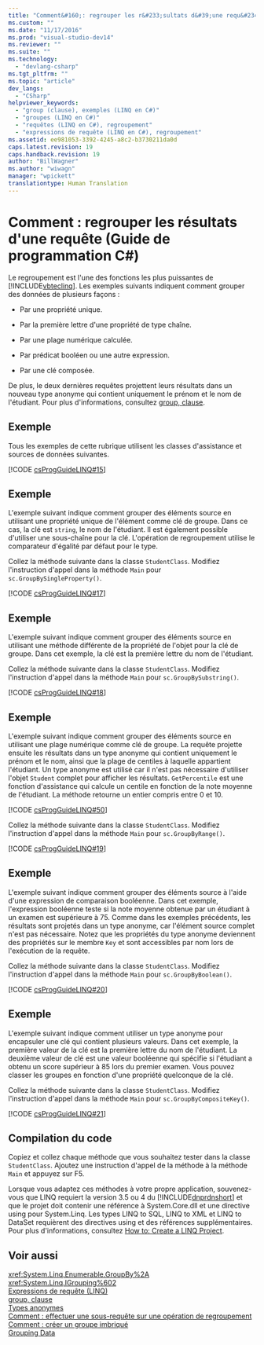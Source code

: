 ```yaml
---
title: "Comment&#160;: regrouper les r&#233;sultats d&#39;une requ&#234;te (Guide de programmation&#160;C#) | Microsoft Docs"
ms.custom: ""
ms.date: "11/17/2016"
ms.prod: "visual-studio-dev14"
ms.reviewer: ""
ms.suite: ""
ms.technology: 
  - "devlang-csharp"
ms.tgt_pltfrm: ""
ms.topic: "article"
dev_langs: 
  - "CSharp"
helpviewer_keywords: 
  - "group (clause), exemples (LINQ en C#)"
  - "groupes (LINQ en C#)"
  - "requêtes (LINQ en C#), regroupement"
  - "expressions de requête (LINQ en C#), regroupement"
ms.assetid: ee981053-3392-4245-a8c2-b3730211da0d
caps.latest.revision: 19
caps.handback.revision: 19
author: "BillWagner"
ms.author: "wiwagn"
manager: "wpickett"
translationtype: Human Translation
---
```

# Comment&#160;: regrouper les r&#233;sultats d&#39;une requ&#234;te (Guide de programmation&#160;C#)
Le regroupement est l'une des fonctions les plus puissantes de [!INCLUDE[vbteclinq](../../../csharp/includes/vbteclinq_md.md)].  Les exemples suivants indiquent comment grouper des données de plusieurs façons :  
  
-   Par une propriété unique.  
  
-   Par la première lettre d'une propriété de type chaîne.  
  
-   Par une plage numérique calculée.  
  
-   Par prédicat booléen ou une autre expression.  
  
-   Par une clé composée.  
  
 De plus, le deux dernières requêtes projettent leurs résultats dans un nouveau type anonyme qui contient uniquement le prénom et le nom de l'étudiant.  Pour plus d'informations, consultez [group, clause](../../../csharp/language-reference/keywords/group-clause.md).  
  
## Exemple  
 Tous les exemples de cette rubrique utilisent les classes d'assistance et sources de données suivantes.  
  
 [!CODE [csProgGuideLINQ#15](../CodeSnippet/VS_Snippets_VBCSharp/csProgGuideLINQ#15)]  
  
## Exemple  
 L'exemple suivant indique comment grouper des éléments source en utilisant une propriété unique de l'élément comme clé de groupe.  Dans ce cas, la clé est `string`, le nom de l'étudiant.  Il est également possible d'utiliser une sous\-chaîne pour la clé.  L'opération de regroupement utilise le comparateur d'égalité par défaut pour le type.  
  
 Collez la méthode suivante dans la classe `StudentClass`.  Modifiez l'instruction d'appel dans la méthode `Main` pour `sc.GroupBySingleProperty()`.  
  
 [!CODE [csProgGuideLINQ#17](../CodeSnippet/VS_Snippets_VBCSharp/csProgGuideLINQ#17)]  
  
## Exemple  
 L'exemple suivant indique comment grouper des éléments source en utilisant une méthode différente de la propriété de l'objet pour la clé de groupe.  Dans cet exemple, la clé est la première lettre du nom de l'étudiant.  
  
 Collez la méthode suivante dans la classe `StudentClass`.  Modifiez l'instruction d'appel dans la méthode `Main` pour `sc.GroupBySubstring()`.  
  
 [!CODE [csProgGuideLINQ#18](../CodeSnippet/VS_Snippets_VBCSharp/csProgGuideLINQ#18)]  
  
## Exemple  
 L'exemple suivant indique comment grouper des éléments source en utilisant une plage numérique comme clé de groupe.  La requête projette ensuite les résultats dans un type anonyme qui contient uniquement le prénom et le nom, ainsi que la plage de centiles à laquelle appartient l'étudiant.  Un type anonyme est utilisé car il n'est pas nécessaire d'utiliser l'objet `Student` complet pour afficher les résultats.  `GetPercentile` est une fonction d'assistance qui calcule un centile en fonction de la note moyenne de l'étudiant.  La méthode retourne un entier compris entre 0 et 10.  
  
 [!CODE [csProgGuideLINQ#50](../CodeSnippet/VS_Snippets_VBCSharp/csProgGuideLINQ#50)]  
  
 Collez la méthode suivante dans la classe `StudentClass`.  Modifiez l'instruction d'appel dans la méthode `Main` pour `sc.GroupByRange()`.  
  
 [!CODE [csProgGuideLINQ#19](../CodeSnippet/VS_Snippets_VBCSharp/csProgGuideLINQ#19)]  
  
## Exemple  
 L'exemple suivant indique comment grouper des éléments source à l'aide d'une expression de comparaison booléenne.  Dans cet exemple, l'expression booléenne teste si la note moyenne obtenue par un étudiant à un examen est supérieure à 75.  Comme dans les exemples précédents, les résultats sont projetés dans un type anonyme, car l'élément source complet n'est pas nécessaire.  Notez que les propriétés du type anonyme deviennent des propriétés sur le membre `Key` et sont accessibles par nom lors de l'exécution de la requête.  
  
 Collez la méthode suivante dans la classe `StudentClass`.  Modifiez l'instruction d'appel dans la méthode `Main` pour `sc.GroupByBoolean()`.  
  
 [!CODE [csProgGuideLINQ#20](../CodeSnippet/VS_Snippets_VBCSharp/csProgGuideLINQ#20)]  
  
## Exemple  
 L'exemple suivant indique comment utiliser un type anonyme pour encapsuler une clé qui contient plusieurs valeurs.  Dans cet exemple, la première valeur de la clé est la première lettre du nom de l'étudiant.  La deuxième valeur de clé est une valeur booléenne qui spécifie si l'étudiant a obtenu un score supérieur à 85 lors du premier examen.  Vous pouvez classer les groupes en fonction d'une propriété quelconque de la clé.  
  
 Collez la méthode suivante dans la classe `StudentClass`.  Modifiez l'instruction d'appel dans la méthode `Main` pour `sc.GroupByCompositeKey()`.  
  
 [!CODE [csProgGuideLINQ#21](../CodeSnippet/VS_Snippets_VBCSharp/csProgGuideLINQ#21)]  
  
## Compilation du code  
 Copiez et collez chaque méthode que vous souhaitez tester dans la classe `StudentClass`.  Ajoutez une instruction d'appel de la méthode à la méthode `Main` et appuyez sur F5.  
  
 Lorsque vous adaptez ces méthodes à votre propre application, souvenez\-vous que LINQ requiert la version 3.5 ou 4 du [!INCLUDE[dnprdnshort](../../../csharp/getting-started/includes/dnprdnshort_md.md)] et que le projet doit contenir une référence à System.Core.dll et une directive using pour System.Linq.  Les types LINQ to SQL, LINQ to XML et LINQ to DataSet requièrent des directives using et des références supplémentaires.  Pour plus d'informations, consultez [How to: Create a LINQ Project](../Topic/How%20to:%20Create%20a%20LINQ%20Project.md).  
  
## Voir aussi  
 <xref:System.Linq.Enumerable.GroupBy%2A>   
 <xref:System.Linq.IGrouping%602>   
 [Expressions de requête \(LINQ\)](../../../csharp/programming-guide/linq-query-expressions/index.md)   
 [group, clause](../../../csharp/language-reference/keywords/group-clause.md)   
 [Types anonymes](../../../csharp/programming-guide/classes-and-structs/anonymous-types.md)   
 [Comment : effectuer une sous\-requête sur une opération de regroupement](../../../csharp/programming-guide/linq-query-expressions/how-to-perform-a-subquery-on-a-grouping-operation.md)   
 [Comment : créer un groupe imbriqué](../../../csharp/programming-guide/linq-query-expressions/how-to-create-a-nested-group.md)   
 [Grouping Data](../../../visual-basic/programming-guide/concepts/linq/grouping-data.md)
